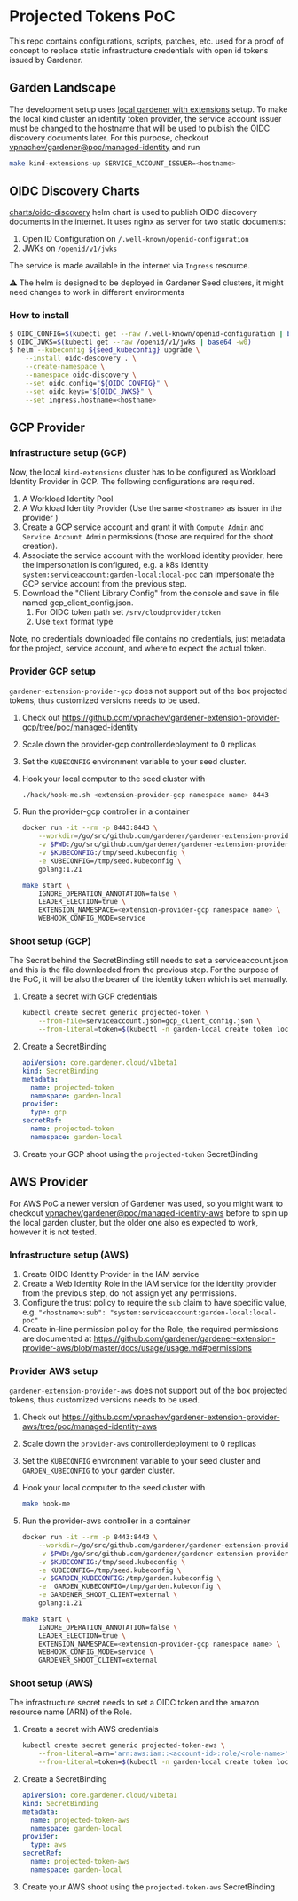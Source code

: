 # Projected Tokens PoC

This repo contains configurations, scripts, patches, etc. used for a proof of concept to replace static infrastructure credentials with open id tokens issued by Gardener.

## Garden Landscape

The development setup uses [local gardener with extensions](https://github.com/gardener/gardener/blob/master/docs/deployment/getting_started_locally_with_extensions.md) setup. To make the local kind cluster an identity token provider, the service account issuer must be changed to the hostname that will be used to publish the OIDC discovery documents later. For this purpose, checkout [vpnachev/gardener@poc/managed-identity](https://github.com/vpnachev/gardener/tree/poc/managed-identity) and run

```bash
make kind-extensions-up SERVICE_ACCOUNT_ISSUER=<hostname>
```

## OIDC Discovery Charts

[charts/oidc-discovery](charts/oidc-discovery) helm chart is used to publish OIDC discovery documents in the internet.
It uses nginx as server for two static documents:

1. Open ID Configuration on  `/.well-known/openid-configuration`
1. JWKs on `/openid/v1/jwks`

The service is made available in the internet via `Ingress` resource.

:warning: The helm is designed to be deployed in Gardener Seed clusters, it might need changes to work in different environments

### How to install

```bash
$ OIDC_CONFIG=$(kubectl get --raw /.well-known/openid-configuration | base64 -w0)
$ OIDC_JWKS=$(kubectl get --raw /openid/v1/jwks | base64 -w0)
$ helm --kubeconfig ${seed_kubeconfig} upgrade \
    --install oidc-descovery . \
    --create-namespace \
    --namespace oidc-discovery \
    --set oidc.config="${OIDC_CONFIG}" \
    --set oidc.keys="${OIDC_JWKS}" \
    --set ingress.hostname=<hostname>
```

## GCP Provider

### Infrastructure setup (GCP)

Now, the local `kind-extensions` cluster has to be configured as Workload
Identity Provider in GCP. The following configurations are required.

1. A Workload Identity Pool
1. A Workload Identity Provider (Use the same `<hostname>` as issuer in the
   provider )
1. Create a GCP service account and grant it with `Compute Admin` and
   `Service Account Admin` permissions (those are required for the shoot
   creation).
1. Associate the service account with the workload identity provider, here the
   impersonation is configured, e.g. a k8s identity
   `system:serviceaccount:garden-local:local-poc` can impersonate the GCP
   service account from the previous step.
1. Download the "Client Library Config" from the console and save in file named
   gcp_client_config.json.
    1. For OIDC token path set `/srv/cloudprovider/token`
    1. Use `text` format type

Note, no credentials downloaded file contains no credentials, just metadata for
the project, service account, and where to expect the actual token.

### Provider GCP setup

`gardener-extension-provider-gcp` does not support out of the box projected
tokens, thus customized versions needs to be used.

1. Check out
   <https://github.com/vpnachev/gardener-extension-provider-gcp/tree/poc/managed-identity>
1. Scale down the provider-gcp controllerdeployment to 0 replicas
1. Set the `KUBECONFIG` environment variable to your seed cluster.
1. Hook your local computer to the seed cluster with

    ```bash
    ./hack/hook-me.sh <extension-provider-gcp namespace name> 8443
    ```

1. Run the provider-gcp controller in a container

    ```bash
    docker run -it --rm -p 8443:8443 \
        --workdir=/go/src/github.com/gardener/gardener-extension-provider-gcp \
        -v $PWD:/go/src/github.com/gardener/gardener-extension-provider-gcp \
        -v $KUBECONFIG:/tmp/seed.kubeconfig \
        -e KUBECONFIG=/tmp/seed.kubeconfig \
        golang:1.21

    make start \
        IGNORE_OPERATION_ANNOTATION=false \
        LEADER_ELECTION=true \
        EXTENSION_NAMESPACE=<extension-provider-gcp namespace name> \
        WEBHOOK_CONFIG_MODE=service
    ```

### Shoot setup (GCP)

The Secret behind the SecretBinding still needs to set a serviceaccount.json and
this is the file downloaded from the previous step. For the purpose of the PoC,
it will be also the bearer of the identity token which is set manually.

1. Create a secret with GCP credentials

    ```bash
    kubectl create secret generic projected-token \
        --from-file=serviceaccount.json=gcp_client_config.json \
        --from-literal=token=$(kubectl -n garden-local create token local-poc --audience <aud> --duration 87600s)
    ```

1. Create a SecretBinding

    ```yaml
    apiVersion: core.gardener.cloud/v1beta1
    kind: SecretBinding
    metadata:
      name: projected-token
      namespace: garden-local
    provider:
      type: gcp
    secretRef:
      name: projected-token
      namespace: garden-local
    ```

1. Create your GCP shoot using the `projected-token` SecretBinding


## AWS Provider

For AWS PoC a newer version of Gardener was used, so you might want to checkout
[vpnachev/gardener@poc/managed-identity-aws](https://github.com/vpnachev/gardener/tree/poc/managed-identity-aws)
before to spin up the local garden cluster, but the older one also es expected
to work, however it is not tested.

### Infrastructure setup (AWS)

1. Create OIDC Identity Provider in the IAM service
1. Create a Web Identity Role in the IAM service for the identity provider from
   the previous step, do not assign yet any permissions.
1. Configure the trust policy to require the `sub` claim to have specific value,
   e.g. `"<hostname>:sub": "system:serviceaccount:garden-local:local-poc"`
1. Create in-line permission policy for the Role, the required permissions are
   documented at
   <https://github.com/gardener/gardener-extension-provider-aws/blob/master/docs/usage/usage.md#permissions>

### Provider AWS setup

`gardener-extension-provider-aws` does not support out of the box projected
tokens, thus customized versions needs to be used.

1. Check out
   <https://github.com/vpnachev/gardener-extension-provider-aws/tree/poc/managed-identity-aws>
1. Scale down the `provider-aws` controllerdeployment to 0 replicas
1. Set the `KUBECONFIG` environment variable to your seed cluster and
   `GARDEN_KUBECONFIG` to your garden cluster.
1. Hook your local computer to the seed cluster with

    ```bash
    make hook-me
    ```

1. Run the provider-aws controller in a container

    ```bash
    docker run -it --rm -p 8443:8443 \
        --workdir=/go/src/github.com/gardener/gardener-extension-provider-aws \
        -v $PWD:/go/src/github.com/gardener/gardener-extension-provider-aws \
        -v $KUBECONFIG:/tmp/seed.kubeconfig \
        -e KUBECONFIG=/tmp/seed.kubeconfig \
        -v $GARDEN_KUBECONFIG:/tmp/garden.kubeconfig \
        -e  GARDEN_KUBECONFIG=/tmp/garden.kubeconfig \
        -e GARDENER_SHOOT_CLIENT=external \
        golang:1.21

    make start \
        IGNORE_OPERATION_ANNOTATION=false \
        LEADER_ELECTION=true \
        EXTENSION_NAMESPACE=<extension-provider-gcp namespace name> \
        WEBHOOK_CONFIG_MODE=service \
        GARDENER_SHOOT_CLIENT=external
    ```


### Shoot setup (AWS)

The infrastructure secret needs to set a OIDC token and the amazon resource name (ARN) of the Role.

1. Create a secret with AWS credentials

    ```bash
    kubectl create secret generic projected-token-aws \
        --from-literal=arn='arn:aws:iam::<account-id>:role/<role-name>' \
        --from-literal=token=$(kubectl -n garden-local create token local-poc --audience <aud> --duration 87600s)
    ```

1. Create a SecretBinding

    ```yaml
    apiVersion: core.gardener.cloud/v1beta1
    kind: SecretBinding
    metadata:
      name: projected-token-aws
      namespace: garden-local
    provider:
      type: aws
    secretRef:
      name: projected-token-aws
      namespace: garden-local
    ```

1. Create your AWS shoot using the `projected-token-aws` SecretBinding
